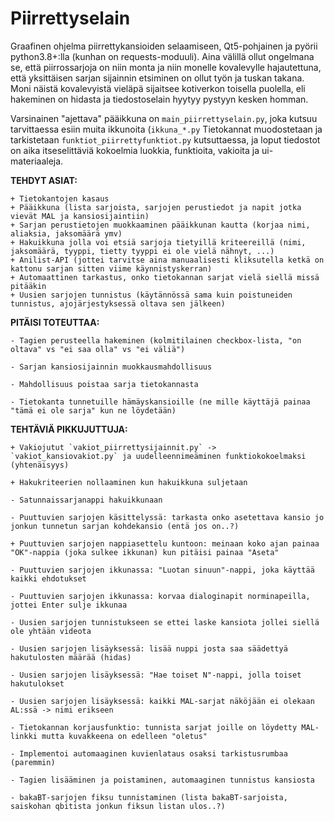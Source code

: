 # Piirrettyselain
Graafinen ohjelma piirrettykansioiden selaamiseen, Qt5-pohjainen ja pyörii python3.8+:lla (kunhan on requests-moduuli).
Aina välillä ollut ongelmana se, että piirrossarjoja on niin monta ja niin monelle kovalevylle hajautettuna, että yksittäisen sarjan sijainnin etsiminen on ollut työn ja tuskan takana. Moni näistä kovalevyistä vieläpä sijaitsee kotiverkon toisella puolella, eli hakeminen on hidasta ja tiedostoselain hyytyy pystyyn kesken homman.

Varsinainen "ajettava" pääikkuna on `main_piirrettyselain.py`, joka kutsuu tarvittaessa esiin muita ikkunoita (`ikkuna_*.py` Tietokannat muodostetaan ja tarkistetaan `funktiot_piirrettyfunktiot.py` kutsuttaessa, ja loput tiedostot on aika itseselittäviä kokoelmia luokkia, funktioita, vakioita ja ui-materiaaleja.


**TEHDYT ASIAT:**

	+ Tietokantojen kasaus
	+ Pääikkuna (lista sarjoista, sarjojen perustiedot ja napit jotka vievät MAL ja kansiosijaintiin)
	+ Sarjan perustietojen muokkaaminen pääikkunan kautta (korjaa nimi, aliaksia, jaksomäärä ymv)
	+ Hakuikkuna jolla voi etsiä sarjoja tietyillä kriteereillä (nimi, jaksomäärä, tyyppi, tietty tyyppi ei ole vielä nähnyt, ...)
	+ Anilist-API (jottei tarvitse aina manuaalisesti kliksutella ketkä on kattonu sarjan sitten viime käynnistyskerran)
	+ Automaattinen tarkastus, onko tietokannan sarjat vielä siellä missä pitääkin
	+ Uusien sarjojen tunnistus (käytännössä sama kuin poistuneiden tunnistus, ajojärjestyksessä oltava sen jälkeen)

**PITÄISI TOTEUTTAA:**

	- Tagien perusteella hakeminen (kolmitilainen checkbox-lista, "on oltava" vs "ei saa olla" vs "ei väliä")

	- Sarjan kansiosijainnin muokkausmahdollisuus

	- Mahdollisuus poistaa sarja tietokannasta

	- Tietokanta tunnetuille hämäyskansioille (ne mille käyttäjä painaa "tämä ei ole sarja" kun ne löydetään)


**TEHTÄVIÄ PIKKUJUTTUJA:**

	+ Vakiojutut `vakiot_piirrettysijainnit.py` -> `vakiot_kansiovakiot.py` ja uudelleennimeäminen funktiokokoelmaksi (yhtenäisyys)

	+ Hakukriteerien nollaaminen kun hakuikkuna suljetaan

	- Satunnaissarjanappi hakuikkunaan

	- Puuttuvien sarjojen käsittelyssä: tarkasta onko asetettava kansio jo jonkun tunnetun sarjan kohdekansio (entä jos on..?)

	+ Puuttuvien sarjojen nappiasettelu kuntoon: meinaan koko ajan painaa "OK"-nappia (joka sulkee ikkunan) kun pitäisi painaa "Aseta"

	- Puuttuvien sarjojen ikkunassa: "Luotan sinuun"-nappi, joka käyttää kaikki ehdotukset

	- Puuttuvien sarjojen ikkunassa: korvaa dialoginapit norminapeilla, jottei Enter sulje ikkunaa

	- Uusien sarjojen tunnistukseen se ettei laske kansiota jollei siellä ole yhtään videota

	- Uusien sarjojen lisäyksessä: lisää nuppi josta saa säädettyä hakutulosten määrää (hidas)

	- Uusien sarjojen lisäyksessä: "Hae toiset N"-nappi, jolla toiset hakutulokset

	- Uusien sarjojen lisäyksessä: kaikki MAL-sarjat näköjään ei olekaan AL:ssä -> nimi erikseen

	- Tietokannan korjausfunktio: tunnista sarjat joille on löydetty MAL-linkki mutta kuvakkeena on edelleen "oletus"

	- Implementoi automaaginen kuvienlataus osaksi tarkistusrumbaa (paremmin)

	- Tagien lisääminen ja poistaminen, automaaginen tunnistus kansiosta

	- bakaBT-sarjojen fiksu tunnistaminen (lista bakaBT-sarjoista, saiskohan qbitista jonkun fiksun listan ulos..?)
